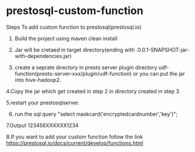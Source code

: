 # prestosql-custom-function

Steps To add custom function to prestosql(prestosql.io)

1. Build the project using maven clean install

2. Jar will be cretaed in target directory(ending with .0.0.1-SNAPSHOT-jar-with-dependencies.jar)

3. create a seprate directory in presto server plugin directory udf-function(presto-server-xxx/plugin/udf-function) or you can put the jar into hive-hadoop2.

4.Copy the jar which get created in step 2 in directory created in step 3

5.restart your prestosqlserver.

6. run the sql query "select maskcard('encryptedcardnumber','key')";

7.Output 123456XXXXXX1234

8.If you want to add your custom function follow the link https://prestosql.io/docs/current/develop/functions.html 
